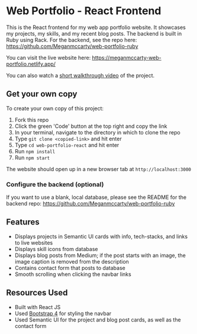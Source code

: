 # Web Portfolio - React Frontend

This is the React frontend for my web app portfolio website. It showcases my projects, my skills, and my recent blog posts. The backend is built in Ruby using Rack. For the backend, see the repo here: https://github.com/Meganmccarty/web-portfolio-ruby

You can visit the live website here: https://meganmccarty-web-portfolio.netlify.app/

You can also watch a [short walkthrough video](https://drive.google.com/file/d/1MFJLXoZNq_bhpao85qXjQo-mvAzqa93L/view?usp=sharing) of the project.

## Get your own copy
To create your own copy of this project:
1. Fork this repo
2. Click the green 'Code' button at the top right and copy the link
3. In your terminal, navigate to the directory in which to clone the repo
4. Type `git clone <copied-link>` and hit enter
5. Type `cd web-portfolio-react` and hit enter
6. Run `npm install`
7. Run `npm start`

The website should open up in a new browser tab at `http://localhost:3000`

### Configure the backend (optional)
If you want to use a blank, local database, please see the README for the backend repo: https://github.com/Meganmccarty/web-portfolio-ruby

## Features
* Displays projects in Semantic UI cards with info, tech-stacks, and links to live websites
* Displays skill icons from database
* Displays blog posts from Medium; if the post starts with an image, the image caption is removed from the description
* Contains contact form that posts to database
* Smooth scrolling when clicking the navbar links

## Resources Used
* Built with React JS
* Used [Bootstrap 4](https://getbootstrap.com/) for styling the navbar
* Used Semantic UI for the project and blog post cards, as well as the contact form

